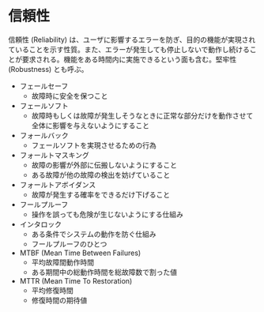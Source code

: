 # 信頼性

信頼性 (Reliability) は、ユーザに影響するエラーを防ぎ、目的の機能が実現されていることを示す性質。また、エラーが発生しても停止しないで動作し続けることが要求される。機能をある時間内に実施できるという面も含む。堅牢性 (Robustness) とも呼ぶ。

- フェールセーフ
    - 故障時に安全を保つこと
- フェールソフト
    - 故障時もしくは故障が発生しそうなときに正常な部分だけを動作させて全体に影響を与えないようにすること
- フォールバック
    - フェールソフトを実現させるための行為
- フォールトマスキング
    - 故障の影響が外部に伝搬しないようにすること
    - ある故障が他の故障の検出を妨げていること
- フォールトアボイダンス
    - 故障が発生する確率をできるだけ下げること
- フールプルーフ
    - 操作を誤っても危険が生じないようにする仕組み
- インタロック
    - ある条件でシステムの動作を防ぐ仕組み
    - フールプルーフのひとつ
- MTBF (Mean Time Between Failures)
    - 平均故障間動作時間
    - ある期間中の総動作時間を総故障数で割った値
- MTTR (Mean Time To Restoration)
    - 平均修復時間
    - 修復時間の期待値
